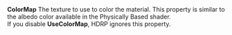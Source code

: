 <tr>
<td><strong>ColorMap</strong></td>
<td>The texture to use to color the material. This property is similar to the albedo color available in the Physically Based shader.<br/>If you disable <strong>UseColorMap</strong>, HDRP ignores this property.</td>
</tr>
